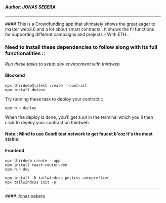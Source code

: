 ##### Author: JONAS SEBERA

<hr>
#### This is a Crowdfunding app that ultimately shows the great eager to master web3.0  and a lot about smart contracts.. It shows the fll functions for supporting different campaigns and projects - With ETH..

### Need to install these dependencies to follow along with its full functionalities ::

<i>Run these tasks to setup dev environment with thirdweb</i>

#### Blockend
```
npx thirdweb@latest create --contract
npm install dotenv
```
Try running these task to deploy your contract ::
 ```
 npm run deploy
 ```
When the deploy is done, you'll get a url in the terminal which you'll then click to deploy your contract on thirdweb 

#### Note:: Mind to use Goerli test network to get faucet b'coz it's the most stable.

#### Frontend
```
npx thirdweb create --app
npm install react-router-dom
npm run dev

npm install -D tailwindcss postcss autoprefixer
npx tailwindcss init -p
```
<hr>
#### Jonas sebera
